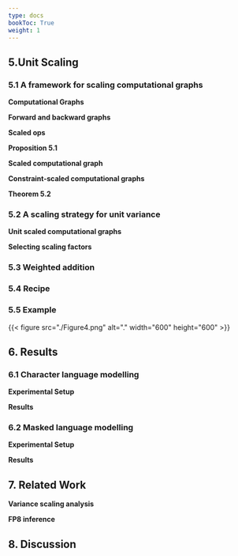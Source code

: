 ```yaml
---
type: docs
bookToc: True
weight: 1
---
```


## 5.Unit Scaling

### 5.1 A framework for scaling computational graphs

**Computational Graphs**

**Forward and backward graphs**

**Scaled ops**

**Proposition 5.1**

**Scaled computational graph**

**Constraint-scaled computational graphs**

**Theorem 5.2**

### 5.2 A scaling strategy for unit variance

**Unit scaled computational graphs**

**Selecting scaling factors**

### 5.3 Weighted addition

### 5.4 Recipe

### 5.5 Example

{{< figure src="./Figure4.png" alt="." width="600" height="600" >}}

## 6. Results

### 6.1 Character language modelling

**Experimental Setup**

**Results**

### 6.2 Masked language modelling

**Experimental Setup**

**Results**

## 7. Related Work

**Variance scaling analysis**

**FP8 inference**

## 8. Discussion

